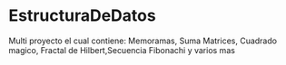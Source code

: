 # EstructuraDeDatos
Multi proyecto el cual contiene: Memoramas, Suma Matrices, Cuadrado magico, Fractal de Hilbert,Secuencia Fibonachi y varios mas 
